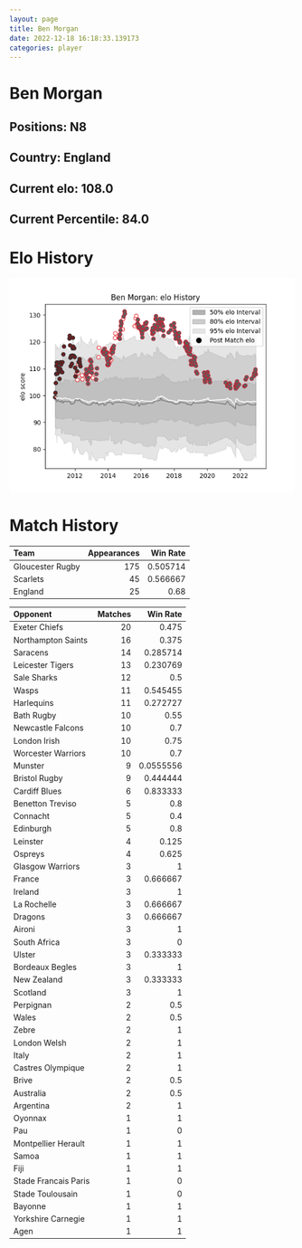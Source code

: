 ```yaml
---  
layout: page  
title: Ben Morgan  
date: 2022-12-18 16:18:33.139173  
categories: player  
---
```

# Ben Morgan

## Positions: N8

## Country: England

## Current elo: 108.0

## Current Percentile: 84.0

# Elo History


![elo history](history_BenMorgan.png)
# Match History


| Team             |   Appearances |   Win Rate |
|:-----------------|--------------:|-----------:|
| Gloucester Rugby |           175 |   0.505714 |
| Scarlets         |            45 |   0.566667 |
| England          |            25 |   0.68     |

| Opponent             |   Matches |   Win Rate |
|:---------------------|----------:|-----------:|
| Exeter Chiefs        |        20 |  0.475     |
| Northampton Saints   |        16 |  0.375     |
| Saracens             |        14 |  0.285714  |
| Leicester Tigers     |        13 |  0.230769  |
| Sale Sharks          |        12 |  0.5       |
| Wasps                |        11 |  0.545455  |
| Harlequins           |        11 |  0.272727  |
| Bath Rugby           |        10 |  0.55      |
| Newcastle Falcons    |        10 |  0.7       |
| London Irish         |        10 |  0.75      |
| Worcester Warriors   |        10 |  0.7       |
| Munster              |         9 |  0.0555556 |
| Bristol Rugby        |         9 |  0.444444  |
| Cardiff Blues        |         6 |  0.833333  |
| Benetton Treviso     |         5 |  0.8       |
| Connacht             |         5 |  0.4       |
| Edinburgh            |         5 |  0.8       |
| Leinster             |         4 |  0.125     |
| Ospreys              |         4 |  0.625     |
| Glasgow Warriors     |         3 |  1         |
| France               |         3 |  0.666667  |
| Ireland              |         3 |  1         |
| La Rochelle          |         3 |  0.666667  |
| Dragons              |         3 |  0.666667  |
| Aironi               |         3 |  1         |
| South Africa         |         3 |  0         |
| Ulster               |         3 |  0.333333  |
| Bordeaux Begles      |         3 |  1         |
| New Zealand          |         3 |  0.333333  |
| Scotland             |         3 |  1         |
| Perpignan            |         2 |  0.5       |
| Wales                |         2 |  0.5       |
| Zebre                |         2 |  1         |
| London Welsh         |         2 |  1         |
| Italy                |         2 |  1         |
| Castres Olympique    |         2 |  1         |
| Brive                |         2 |  0.5       |
| Australia            |         2 |  0.5       |
| Argentina            |         2 |  1         |
| Oyonnax              |         1 |  1         |
| Pau                  |         1 |  0         |
| Montpellier Herault  |         1 |  1         |
| Samoa                |         1 |  1         |
| Fiji                 |         1 |  1         |
| Stade Francais Paris |         1 |  0         |
| Stade Toulousain     |         1 |  0         |
| Bayonne              |         1 |  1         |
| Yorkshire Carnegie   |         1 |  1         |
| Agen                 |         1 |  1         |
